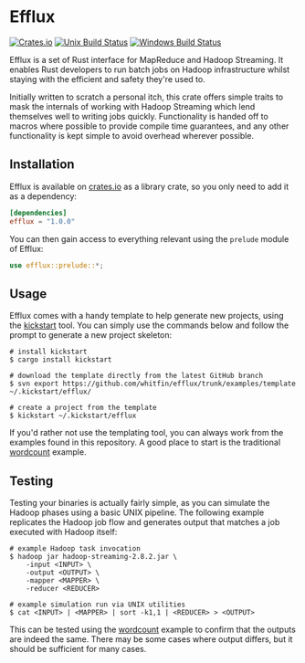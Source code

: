 # Efflux
[![Crates.io](https://img.shields.io/crates/v/efflux.svg)](https://crates.io/crates/efflux) [![Unix Build Status](https://img.shields.io/travis/whitfin/efflux.svg?label=unix)](https://travis-ci.org/whitfin/efflux) [![Windows Build Status](https://img.shields.io/appveyor/ci/whitfin/efflux.svg?label=win)](https://ci.appveyor.com/project/whitfin/efflux)

Efflux is a set of Rust interface for MapReduce and Hadoop Streaming. It enables Rust developers to run batch jobs on Hadoop infrastructure whilst staying with the efficient and safety they're used to.

Initially written to scratch a personal itch, this crate offers simple traits to mask the internals of working with Hadoop Streaming which lend themselves well to writing jobs quickly. Functionality is handed off to macros where possible to provide compile time guarantees, and any other functionality is kept simple to avoid overhead wherever possible.

## Installation

Efflux is available on [crates.io](https://crates.io/crates/efflux) as a library crate, so you only need to add it as a dependency:

```toml
[dependencies]
efflux = "1.0.0"
```

You can then gain access to everything relevant using the `prelude` module of Efflux:

```rust
use efflux::prelude::*;
```

## Usage

Efflux comes with a handy template to help generate new projects, using the [kickstart](https://github.com/Keats/kickstart) tool. You can simply use the commands below and follow the prompt to generate a new project skeleton:

```shell
# install kickstart
$ cargo install kickstart

# download the template directly from the latest GitHub branch
$ svn export https://github.com/whitfin/efflux/trunk/examples/template ~/.kickstart/efflux/

# create a project from the template
$ kickstart ~/.kickstart/efflux
```

If you'd rather not use the templating tool, you can always work from the examples found in this repository. A good place to start is the traditional [wordcount](examples/wordcount) example.

## Testing

Testing your binaries is actually fairly simple, as you can simulate the Hadoop phases using a basic UNIX pipeline. The following example replicates the Hadoop job flow and generates output that matches a job executed with Hadoop itself:

```shell
# example Hadoop task invocation
$ hadoop jar hadoop-streaming-2.8.2.jar \
    -input <INPUT> \
    -output <OUTPUT> \
    -mapper <MAPPER> \
    -reducer <REDUCER>

# example simulation run via UNIX utilities
$ cat <INPUT> | <MAPPER> | sort -k1,1 | <REDUCER> > <OUTPUT>
```

This can be tested using the [wordcount](examples/wordcount) example to confirm that the outputs are indeed the same. There may be some cases where output differs, but it should be sufficient for many cases.
